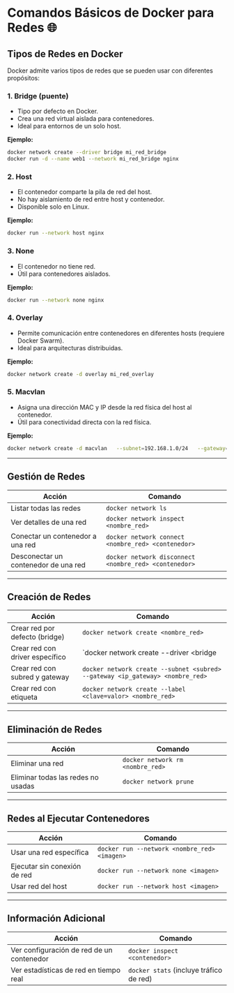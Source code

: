 # Comandos Básicos de Docker para Redes 🌐

## Tipos de Redes en Docker

Docker admite varios tipos de redes que se pueden usar con diferentes propósitos:

### 1. **Bridge (puente)**
- Tipo por defecto en Docker.
- Crea una red virtual aislada para contenedores.
- Ideal para entornos de un solo host.

**Ejemplo:**
```bash
docker network create --driver bridge mi_red_bridge
docker run -d --name web1 --network mi_red_bridge nginx
```

### 2. **Host**
- El contenedor comparte la pila de red del host.
- No hay aislamiento de red entre host y contenedor.
- Disponible solo en Linux.

**Ejemplo:**
```bash
docker run --network host nginx
```

### 3. **None**
- El contenedor no tiene red.
- Útil para contenedores aislados.

**Ejemplo:**
```bash
docker run --network none nginx
```

### 4. **Overlay**
- Permite comunicación entre contenedores en diferentes hosts (requiere Docker Swarm).
- Ideal para arquitecturas distribuidas.

**Ejemplo:**
```bash
docker network create -d overlay mi_red_overlay
```

### 5. **Macvlan**
- Asigna una dirección MAC y IP desde la red física del host al contenedor.
- Útil para conectividad directa con la red física.

**Ejemplo:**
```bash
docker network create -d macvlan   --subnet=192.168.1.0/24   --gateway=192.168.1.1   -o parent=eth0 mi_red_macvlan
```

---

## Gestión de Redes

| Acción | Comando |
|--------|---------|
| Listar todas las redes | `docker network ls` |
| Ver detalles de una red | `docker network inspect <nombre_red>` |
| Conectar un contenedor a una red | `docker network connect <nombre_red> <contenedor>` |
| Desconectar un contenedor de una red | `docker network disconnect <nombre_red> <contenedor>` |

---

## Creación de Redes

| Acción | Comando |
|--------|---------|
| Crear red por defecto (bridge) | `docker network create <nombre_red>` |
| Crear red con driver específico | `docker network create --driver <bridge|host|overlay|macvlan> <nombre_red>` |
| Crear red con subred y gateway | `docker network create --subnet <subred> --gateway <ip_gateway> <nombre_red>` |
| Crear red con etiqueta | `docker network create --label <clave=valor> <nombre_red>` |

---

## Eliminación de Redes

| Acción | Comando |
|--------|---------|
| Eliminar una red | `docker network rm <nombre_red>` |
| Eliminar todas las redes no usadas | `docker network prune` |

---

## Redes al Ejecutar Contenedores

| Acción | Comando |
|--------|---------|
| Usar una red específica | `docker run --network <nombre_red> <imagen>` |
| Ejecutar sin conexión de red | `docker run --network none <imagen>` |
| Usar red del host | `docker run --network host <imagen>` |

---

## Información Adicional

| Acción | Comando |
|--------|---------|
| Ver configuración de red de un contenedor | `docker inspect <contenedor>` |
| Ver estadísticas de red en tiempo real | `docker stats` (incluye tráfico de red) |
